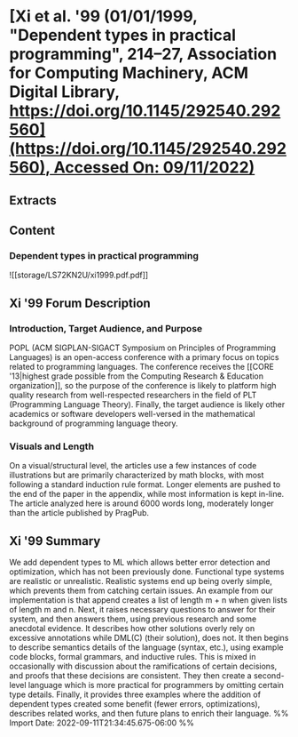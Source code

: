 # [**Xi et al.** **'99** (01/01/1999, "Dependent types in practical programming", 214–27, Association for Computing Machinery, ACM Digital Library, [https://doi.org/10.1145/292540.292560](https://doi.org/10.1145/292540.292560), Accessed On: 09/11/2022)](zotero://select/library/items/BLCI4HHY)
## Extracts
## Content
### Dependent types in practical programming
![[storage/LS72KN2U/xi1999.pdf.pdf]]

## Xi '99 Forum Description
### Introduction, Target Audience, and Purpose
POPL (ACM SIGPLAN-SIGACT Symposium on Principles of Programming Languages) is an open-access conference with a primary focus on topics related to programming languages. The conference receives the [[CORE '13|highest grade possible from the Computing Research & Education organization]], so the purpose of the conference is likely to platform high quality research from well-respected researchers in the field of PLT (Programming Language Theory). Finally, the target audience is likely other academics or software developers well-versed in the mathematical background of programming language theory.
### Visuals and Length
On a visual/structural level, the articles use a few instances of code illustrations but are primarily characterized by math blocks, with most following a standard induction rule format. Longer elements are pushed to the end of the paper in the appendix, while most information is kept in-line. The article analyzed here is around 6000 words long, moderately longer than the article published by PragPub.
## Xi '99 Summary
We add dependent types to ML which allows better error detection and optimization, which has not been previously done. Functional type systems are realistic or unrealistic. Realistic systems end up being overly simple, which prevents them from catching certain issues. An example from our implementation is that append creates a list of length m + n when given lists of length m and n. Next, it raises necessary questions to answer for their system, and then answers them, using previous research and some anecdotal evidence. It describes how other solutions overly rely on excessive annotations while DML(C) (their solution), does not. It then begins to describe semantics details of the language (syntax, etc.), using example code blocks, formal grammars, and inductive rules. This is mixed in occasionally with discussion about the ramifications of certain decisions, and proofs that these decisions are consistent. They then create a second-level language which is more practical for programmers by omitting certain type details. Finally, it provides three examples where the addition of dependent types created some benefit (fewer errors, optimizations), describes related works, and then future plans to enrich their language.
%% Import Date: 2022-09-11T21:34:45.675-06:00 %%
